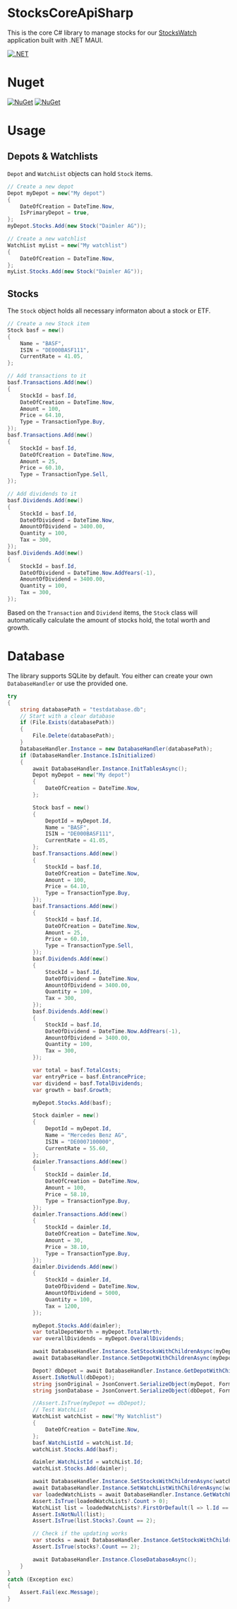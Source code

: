 # StocksCoreApiSharp
This is the core C# library to manage stocks for our [StocksWatch](https://github.com/AndreasReitberger/StocksWatchMauiApp) application built with .NET MAUI.

[![.NET](https://github.com/AndreasReitberger/StocksCoreApiSharp/actions/workflows/dotnet-unittest.yml/badge.svg)]([https://github.com/Robinterra/LemonMarkets/actions/workflows/dotnet-unittest.yml](https://github.com/AndreasReitberger/StocksCoreApiSharp/actions/workflows/dotnet-unittest.yml))

# Nuget
[![NuGet](https://img.shields.io/nuget/v/StocksCoreApiSharp.svg?style=flat-square&label=nuget)](https://www.nuget.org/packages/StocksCoreApiSharp/)
[![NuGet](https://img.shields.io/nuget/dt/StocksCoreApiSharp.svg)](https://www.nuget.org/packages/StocksCoreApiSharp)

# Usage

## Depots & Watchlists
`Depot` and `WatchList` objects can hold `Stock` items.

```cs
// Create a new depot
Depot myDepot = new("My depot")
{
    DateOfCreation = DateTime.Now,
    IsPrimaryDepot = true,
};
myDepot.Stocks.Add(new Stock("Daimler AG"));
```
```cs
// Create a new watchlist
WatchList myList = new("My watchlist")
{
    DateOfCreation = DateTime.Now,
};
myList.Stocks.Add(new Stock("Daimler AG"));
```

## Stocks
The `Stock` object holds all necessary informaton about a stock or ETF.

```cs
// Create a new Stock item
Stock basf = new()
{
    Name = "BASF",
    ISIN = "DE000BASF111",
    CurrentRate = 41.05,
};

// Add transactions to it
basf.Transactions.Add(new()
{
    StockId = basf.Id,
    DateOfCreation = DateTime.Now,
    Amount = 100,
    Price = 64.10,
    Type = TransactionType.Buy,
});
basf.Transactions.Add(new()
{
    StockId = basf.Id,
    DateOfCreation = DateTime.Now,
    Amount = 25,
    Price = 60.10,
    Type = TransactionType.Sell,
});

// Add dividends to it
basf.Dividends.Add(new()
{
    StockId = basf.Id,
    DateOfDividend = DateTime.Now,
    AmountOfDividend = 3400.00,
    Quantity = 100,
    Tax = 300,
});
basf.Dividends.Add(new()
{
    StockId = basf.Id,
    DateOfDividend = DateTime.Now.AddYears(-1),
    AmountOfDividend = 3400.00,
    Quantity = 100,
    Tax = 300,
});
```

Based on the `Transaction` and `Dividend` items, the `Stock` class will automatically calculate the amount of stocks hold, the total worth and growth.

# Database
The library supports SQLite by default. You either can create your own `DatabaseHandler` or use the provided one.

```cs
try
{
    string databasePath = "testdatabase.db";
    // Start with a clear database
    if (File.Exists(databasePath))
    {
        File.Delete(databasePath);
    }
    DatabaseHandler.Instance = new DatabaseHandler(databasePath);
    if (DatabaseHandler.Instance.IsInitialized)
    {
        await DatabaseHandler.Instance.InitTablesAsync();
        Depot myDepot = new("My depot")
        {
            DateOfCreation = DateTime.Now,
        };

        Stock basf = new()
        {
            DepotId = myDepot.Id,
            Name = "BASF",
            ISIN = "DE000BASF111",
            CurrentRate = 41.05,
        };
        basf.Transactions.Add(new()
        {
            StockId = basf.Id,
            DateOfCreation = DateTime.Now,
            Amount = 100,
            Price = 64.10,
            Type = TransactionType.Buy,
        });
        basf.Transactions.Add(new()
        {
            StockId = basf.Id,
            DateOfCreation = DateTime.Now,
            Amount = 25,
            Price = 60.10,
            Type = TransactionType.Sell,
        });
        basf.Dividends.Add(new()
        {
            StockId = basf.Id,
            DateOfDividend = DateTime.Now,
            AmountOfDividend = 3400.00,
            Quantity = 100,
            Tax = 300,
        });
        basf.Dividends.Add(new()
        {
            StockId = basf.Id,
            DateOfDividend = DateTime.Now.AddYears(-1),
            AmountOfDividend = 3400.00,
            Quantity = 100,
            Tax = 300,
        });

        var total = basf.TotalCosts;
        var entryPrice = basf.EntrancePrice;
        var dividend = basf.TotalDividends;
        var growth = basf.Growth;

        myDepot.Stocks.Add(basf);

        Stock daimler = new()
        {
            DepotId = myDepot.Id,
            Name = "Mercedes Benz AG",
            ISIN = "DE0007100000",
            CurrentRate = 55.60,
        };
        daimler.Transactions.Add(new()
        {
            StockId = daimler.Id,
            DateOfCreation = DateTime.Now,
            Amount = 100,
            Price = 58.10,
            Type = TransactionType.Buy,
        });
        daimler.Transactions.Add(new()
        {
            StockId = daimler.Id,
            DateOfCreation = DateTime.Now,
            Amount = 30,
            Price = 38.10,
            Type = TransactionType.Buy,
        });
        daimler.Dividends.Add(new()
        {
            StockId = daimler.Id,
            DateOfDividend = DateTime.Now,
            AmountOfDividend = 5000,
            Quantity = 100,
            Tax = 1200,
        });

        myDepot.Stocks.Add(daimler);
        var totalDepotWorth = myDepot.TotalWorth;
        var overallDividends = myDepot.OverallDividends;

        await DatabaseHandler.Instance.SetStocksWithChildrenAsync(myDepot.Stocks.ToList(), true);
        await DatabaseHandler.Instance.SetDepotWithChildrenAsync(myDepot);

        Depot? dbDepot = await DatabaseHandler.Instance.GetDepotWithChildrenAsync(myDepot.Id);
        Assert.IsNotNull(dbDepot);
        string jsonOriginal = JsonConvert.SerializeObject(myDepot, Formatting.Indented);
        string jsonDatabase = JsonConvert.SerializeObject(dbDepot, Formatting.Indented);

        //Assert.IsTrue(myDepot == dbDepot);
        // Test WatchList
        WatchList watchList = new("My Watchlist")
        {
            DateOfCreation = DateTime.Now,
        };
        basf.WatchListId = watchList.Id;
        watchList.Stocks.Add(basf);

        daimler.WatchListId = watchList.Id;
        watchList.Stocks.Add(daimler);

        await DatabaseHandler.Instance.SetStocksWithChildrenAsync(watchList.Stocks.ToList(), true);
        await DatabaseHandler.Instance.SetWatchListWithChildrenAsync(watchList);
        var loadedWatchLists = await DatabaseHandler.Instance.GetWatchListsWithChildrenAsync();
        Assert.IsTrue(loadedWatchLists?.Count > 0);
        WatchList list = loadedWatchLists?.FirstOrDefault(l => l.Id == watchList.Id);
        Assert.IsNotNull(list);
        Assert.IsTrue(list.Stocks?.Count == 2);

        // Check if the updating works
        var stocks = await DatabaseHandler.Instance.GetStocksWithChildrenAsync();
        Assert.IsTrue(stocks?.Count == 2);

        await DatabaseHandler.Instance.CloseDatabaseAsync();
    }
}
catch (Exception exc)
{
    Assert.Fail(exc.Message);
}
```

